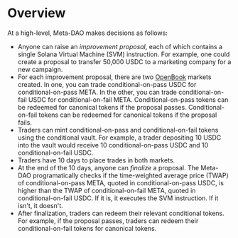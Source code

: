 # Overview

At a high-level, Meta-DAO makes decisions as follows:

* Anyone can raise an _improvement proposal_, each of which contains a single Solana Virtual Machine (SVM) instruction. For example, one could create a proposal to transfer 50,000 USDC to a marketing company for a new campaign.
* For each improvement proposal, there are two [OpenBook](https://www.openbook-solana.com/) markets created. In one, you can trade conditional-on-pass USDC for conditional-on-pass META. In the other, you can trade conditional-on-fail USDC for conditional-on-fail META. Conditional-on-pass tokens can be redeemed for canonical tokens if the proposal passes. Conditional-on-fail tokens can be redeemed for canonical tokens if the proposal fails.
* Traders can mint conditional-on-pass and conditional-on-fail tokens using the conditional vault. For example, a trader depositing 10 USDC into the vault would receive 10 conditional-on-pass USDC and 10 conditional-on-fail USDC.
* Traders have 10 days to place trades in both markets.
* At the end of the 10 days, anyone can _finalize_ a proposal. The Meta-DAO programatically checks if the time-weighted average price (TWAP) of conditional-on-pass META, quoted in conditional-on-pass USDC, is higher than the TWAP of conditional-on-fail META, quoted in conditional-on-fail USDC. If it is, it executes the SVM instruction. If it isn't, it doesn't.
* After finalization, traders can redeem their relevant conditional tokens. For example, if the proposal passes, traders can redeem their conditional-on-fail tokens for canonical tokens.

